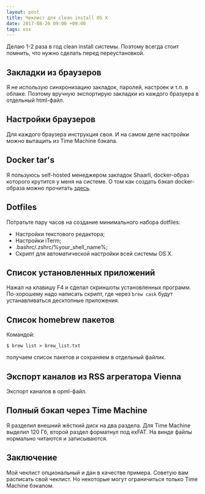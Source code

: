 ```yaml
---
layout: post
title: Чеклист для clean install OS X
date: 2017-08-20 09:00 +09:00
tags: osx
---
```


Делаю 1-2 раза в год clean install системы. Поэтому всегда стоит помнить, что нужно сделать перед переустановкой.

## Закладки из браузеров

Я не использую синхронизацию закладок, паролей, настроек и т.п. в облаке. Поэтому вручную экспортирую закладки из каждого бразуера в отдельный html-файл.

## Настройки браузеров

Для каждого браузера инструкция своя. И на самом деле настройки можно вытащить из Time Machine бэкапа.

## Docker tar's

Я пользуюсь self-hosted менеджером закладок Shaarli, docker-образ которого крутится у меня на системе. О том как создать бэкап docker-образа можно прочитать [здесь](https://linuxconfig.org/docker-container-backup-and-recovery).

## Dotfiles

Потратьте пару часов на создание минимального набора dotfiles:

- Настройки текстового редактора;
- Настройки iTerm;
- .bashrc/.zshrc/%your_shell_name%;
- Скрипт для автоматической настройки всей системы OS X.

## Список установленных приложений

Нажал на клавишу F4 и сделал скриншоты установленных программ. По-хорошему надо написать скрипт, где через `brew cask` будут устанавливаться десктопные приложения.

## Список homebrew пакетов

Командой:

```shell
$ brew list > brew_list.txt
```

получаем список пакетов и сохраняем в отдельный файлик.

## Экспорт каналов из RSS агрегатора Vienna

Экспорт каналов в opml-файл.

## Полный бэкап через Time Machine

Я разделил внешний жёсткий диск на два раздела. Для Time Machine выделил 120 Гб, второй раздел форматнул под exFAT. На винде файлы нормально читаются и записываются.

## Заключение

Мой чеклист опциональный и дан в качестве примера. Советую вам расписать свой чеклист. Но некоторые могут ограничиться только Time Machine бэкапом.
